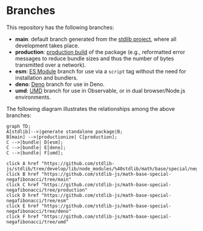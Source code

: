 <!--

@license Apache-2.0

Copyright (c) 2022 The Stdlib Authors.

Licensed under the Apache License, Version 2.0 (the "License");
you may not use this file except in compliance with the License.
You may obtain a copy of the License at

    http://www.apache.org/licenses/LICENSE-2.0

Unless required by applicable law or agreed to in writing, software
distributed under the License is distributed on an "AS IS" BASIS,
WITHOUT WARRANTIES OR CONDITIONS OF ANY KIND, either express or implied.
See the License for the specific language governing permissions and
limitations under the License.

-->

# Branches

This repository has the following branches:

-   **main**: default branch generated from the [stdlib project][stdlib-url], where all development takes place.
-   **production**: [production build][production-url] of the package (e.g., reformatted error messages to reduce bundle sizes and thus the number of bytes transmitted over a network).
-   **esm**: [ES Module][esm-url] branch for use via a `script` tag without the need for installation and bundlers.
-   **deno**: [Deno][deno-url] branch for use in Deno.
-   **umd**: [UMD][umd-url] branch for use in Observable, or in dual browser/Node.js environments.

The following diagram illustrates the relationships among the above branches:

```mermaid
graph TD;
A[stdlib]-->|generate standalone package|B;
B[main] -->|productionize| C[production];
C -->|bundle| D[esm];
C -->|bundle| E[deno];
C -->|bundle| F[umd];

click A href "https://github.com/stdlib-js/stdlib/tree/develop/lib/node_modules/%40stdlib/math/base/special/negafibonacci"
click B href "https://github.com/stdlib-js/math-base-special-negafibonacci/tree/main"
click C href "https://github.com/stdlib-js/math-base-special-negafibonacci/tree/production"
click D href "https://github.com/stdlib-js/math-base-special-negafibonacci/tree/esm"
click E href "https://github.com/stdlib-js/math-base-special-negafibonacci/tree/deno"
click F href "https://github.com/stdlib-js/math-base-special-negafibonacci/tree/umd"
```

[stdlib-url]: https://github.com/stdlib-js/stdlib/tree/develop/lib/node_modules/%40stdlib/math/base/special/negafibonacci
[production-url]: https://github.com/stdlib-js/math-base-special-negafibonacci/tree/production
[deno-url]: https://github.com/stdlib-js/math-base-special-negafibonacci/tree/deno
[umd-url]: https://github.com/stdlib-js/math-base-special-negafibonacci/tree/umd
[esm-url]: https://github.com/stdlib-js/math-base-special-negafibonacci/tree/esm
